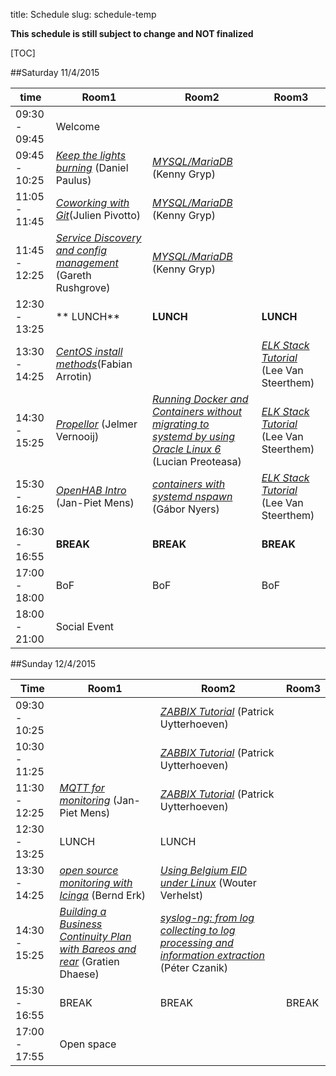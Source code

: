title: Schedule
slug: schedule-temp

**This schedule is still subject to change and NOT finalized**

[TOC]


##Saturday 11/4/2015

| time          | Room1                                                                                            |    Room2                                                                  |   Room3                                      |
|---------------|--------------------------------------------------------------------------------------------------|---------------------------------------------------------------------------|----------------------------------------------|
|09:30 - 09:45  | Welcome                                                                                          |                                                                           |                                              |
|09:45 - 10:25  | [_Keep the lights burning_](keep_lights_burning.html) (Daniel Paulus)                            |  [_MYSQL/MariaDB_]() (Kenny Gryp)                                         |                                              |
|11:05 - 11:45  | [_Coworking with Git_](git_coworking.html)(Julien Pivotto)                                       |  [_MYSQL/MariaDB_]() (Kenny Gryp)                                         |                                              |
|11:45 - 12:25  | [_Service Discovery and config management_](service_discovery_cfgmgmt.html) (Gareth Rushgrove)   |  [_MYSQL/MariaDB_]() (Kenny Gryp)                                         |                                              |
|12:30 - 13:25  | ** LUNCH**                                                                                       | **LUNCH**                                                                 | **LUNCH**                                    |
|13:30 - 14:25  | [_CentOS install methods_](centos_install_methods.html)(Fabian Arrotin)                          |                                                                           | [_ELK Stack Tutorial_]() (Lee Van Steerthem) |
|14:30 - 15:25  | [_Propellor_](propellor.html) (Jelmer Vernooij)                                                  | [_Running Docker and Containers without migrating to systemd by using Oracle Linux 6_](docker_oracle.html) (Lucian Preoteasa)                           | [_ELK Stack Tutorial_]() (Lee Van Steerthem) |
|15:30 - 16:25  | [_OpenHAB Intro_](openhab_intro.html) (Jan-Piet Mens)                                                                         | [_containers with systemd nspawn_](containers_nspawn.html) (Gábor Nyers)  | [_ELK Stack Tutorial_]() (Lee Van Steerthem) |
|16:30 - 16:55  | **BREAK**                                                                                                                     | **BREAK**                                                                 | **BREAK**             |
|17:00 - 18:00  | BoF                                                                                                                           | BoF                                                                       | BoF                   |
|18:00 - 21:00  | Social Event |

##Sunday 12/4/2015

| Time          | Room1                                                                                                     | Room2            | Room3 |
|---------------|-----------------------------------------------------------------------------------------------------------|------------------|-------|
|09:30 - 10:25  |                                                                                                           | [_ZABBIX Tutorial_](zabbix_tut.html) (Patrick Uytterhoeven)
|10:30 - 11:25  |                                                                                                           | [_ZABBIX Tutorial_](zabbix_tut.html) (Patrick Uytterhoeven)
|11:30 - 12:25  | [_MQTT for monitoring_](mqtt_monitoring.html) (Jan-Piet Mens)                                             | [_ZABBIX Tutorial_](zabbix_tut.html) (Patrick Uytterhoeven)
|12:30 - 13:25  | LUNCH                                                                                                     | LUNCH
|13:30 - 14:25  | [_open source monitoring with Icinga_](icinga_monitoring.html) (Bernd Erk)                                | [_Using Belgium EID under Linux_](beid_linux.html) (Wouter Verhelst)
|14:30 - 15:25  | [_Building a Business Continuity Plan with Bareos and rear_]() (Gratien Dhaese) | [_syslog-ng: from log collecting to log processing and information extraction_](syslog_ng.html) (Péter Czanik)| |
|15:30 - 16:55  | BREAK | BREAK | BREAK |
|17:00 - 17:55  | Open space |
